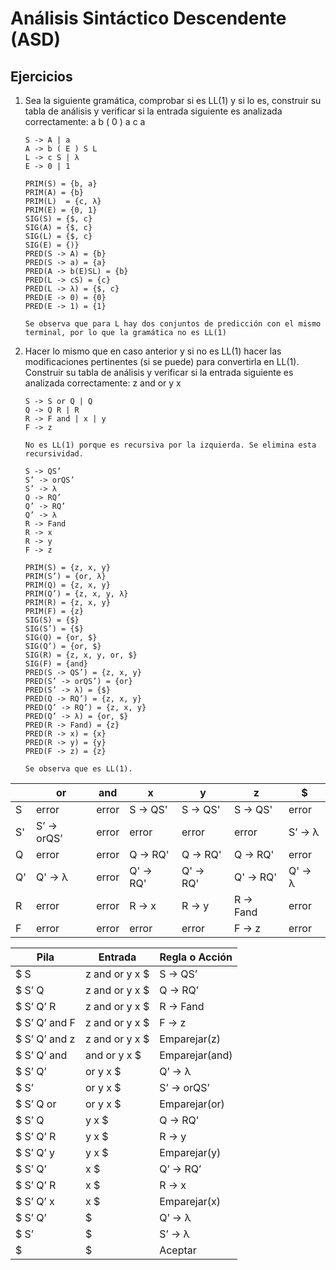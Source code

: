 # Análisis Sintáctico Descendente (ASD)

## Ejercicios

1. Sea la siguiente gramática, comprobar si es LL(1) y si lo es, construir su tabla de análisis y verificar si la entrada siguiente es analizada correctamente: a b ( 0 ) a c a

    ```grammar
    S -> A | a
    A -> b ( E ) S L
    L -> c S | λ
    E -> 0 | 1
    ```

    ```plain
    PRIM(S) = {b, a}
    PRIM(A) = {b}
    PRIM(L)  = {c, λ}
    PRIM(E) = {0, 1}
    SIG(S) = {$, c}
    SIG(A) = {$, c}
    SIG(L) = {$, c}
    SIG(E) = {)}
    PRED(S -> A) = {b}
    PRED(S -> a) = {a}
    PRED(A -> b(E)SL) = {b}
    PRED(L -> cS) = {c}
    PRED(L -> λ) = {$, c}
    PRED(E -> 0) = {0}
    PRED(E -> 1) = {1}

    Se observa que para L hay dos conjuntos de predicción con el mismo terminal, por lo que la gramática no es LL(1)
    ```

1. Hacer lo mismo que en caso anterior y si no es LL(1) hacer las modificaciones pertinentes (si se puede) para convertirla en LL(1). Construir su tabla de análisis y verificar si la entrada siguiente es analizada correctamente: z and or y x

    ```grammar
    S -> S or Q | Q
    Q -> Q R | R
    R -> F and | x | y
    F -> z
    ```

    ```plain
    No es LL(1) porque es recursiva por la izquierda. Se elimina esta recursividad.

    S -> QS’ 
    S’ -> orQS’
    S’ -> λ
    Q -> RQ’
    Q’ -> RQ’
    Q’ -> λ
    R -> Fand 
    R -> x
    R -> y
    F -> z

    PRIM(S) = {z, x, y}
    PRIM(S’) = {or, λ}
    PRIM(Q) = {z, x, y}
    PRIM(Q’) = {z, x, y, λ}
    PRIM(R) = {z, x, y}
    PRIM(F) = {z}
    SIG(S) = {$}
    SIG(S’) = {$}
    SIG(Q) = {or, $}
    SIG(Q’) = {or, $}
    SIG(R) = {z, x, y, or, $}
    SIG(F) = {and}
    PRED(S -> QS’) = {z, x, y}
    PRED(S’ -> orQS’) = {or}
    PRED(S’ -> λ) = {$}
    PRED(Q -> RQ’) = {z, x, y}
    PRED(Q’ -> RQ’) = {z, x, y}
    PRED(Q’ -> λ) = {or, $}
    PRED(R -> Fand) = {z} 
    PRED(R -> x) = {x}
    PRED(R -> y) = {y}
    PRED(F -> z) = {z}

    Se observa que es LL(1).
    ```

|| or | and | x | y | z | $ |
| -- | -- | -- | -- | -- | -- | -- |
| S | error | error | S -> QS' | S -> QS' | S -> QS' | error |
| S' | S’ -> orQS’ | error | error | error | error | S’ -> λ |
| Q | error | error | Q -> RQ' | Q -> RQ' | Q -> RQ' | error |
| Q' | Q' -> λ | error | Q' -> RQ' | Q' -> RQ' | Q' -> RQ' | Q' -> λ |
| R | error | error | R -> x | R -> y | R -> Fand | error |
| F | error | error | error | error | F -> z | error |

| Pila | Entrada | Regla o Acción |
| -- | -- | -- |
| $ S | z and or y x $ | S -> QS’ |
| $ S’ Q | z and or y x $ | Q -> RQ’ |
| $ S’ Q’ R | z and or y x $ | R -> Fand |
| $ S’ Q’ and F | z and or y x $ | F -> z |
| $ S’ Q’ and z | z and or y x $ | Emparejar(z) |
| $ S’ Q’ and | and or y x $ | Emparejar(and) |
| $ S’ Q’ | or y x $ | Q’ -> λ |
| $ S’ | or y x $ | S’ -> orQS’ |
| $ S’ Q or | or y x $ | Emparejar(or) |
| $ S’ Q | y x $ | Q -> RQ’ |
| $ S’ Q’ R  | y x $ | R -> y |
| $ S’ Q’ y | y x $ | Emparejar(y) |
| $ S’ Q’ | x $ | Q’ -> RQ’ |
| $ S’ Q’ R | x $ | R -> x |
| $ S’ Q’ x | x $ | Emparejar(x) |
| $ S’ Q’ | $ | Q’ -> λ |
| $ S’ | $ | S’ -> λ |
| $ | $ | Aceptar |
